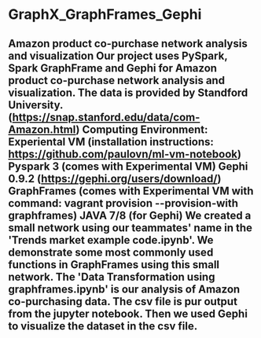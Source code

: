 # GraphX_GraphFrames_Gephi
## Amazon product co-purchase network analysis and visualization Our project uses PySpark, Spark GraphFrame and Gephi for Amazon product co-purchase network analysis and visualization. The data is provided by Standford University. (https://snap.stanford.edu/data/com-Amazon.html)   Computing Environment:   Experiental VM (installation instructions: https://github.com/paulovn/ml-vm-notebook)   Pyspark 3 (comes with Experimental VM)   Gephi 0.9.2 (https://gephi.org/users/download/)   GraphFrames (comes with Experimental VM with command: vagrant provision --provision-with graphframes)   JAVA 7/8 (for Gephi)   We created a small network using our teammates' name in the 'Trends market example code.ipynb'. We demonstrate some most commonly used functions in GraphFrames using this small network. The 'Data Transformation using graphframes.ipynb' is our analysis of Amazon co-purchasing data. The csv file is pur output from the jupyter notebook. Then we used Gephi to visualize the dataset in the csv file.
